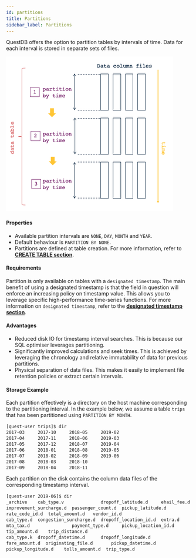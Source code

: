 ```yaml
---
id: partitions
title: Partitions
sidebar_label: Partitions
---
```


 
QuestDB offers the option to partition tables by intervals of time. Data for each interval 
 is stored in separate sets of files. 

![alt-text](assets/storage-model.png)


#### Properties
- Available partition intervals are `NONE`, `DAY`, `MONTH` and `YEAR`.
- Default behaviour is `PARTITION BY NONE`.
- Partitions are defined at table creation. 
For more information, refer to **[CREATE TABLE section](createTable.md)**.

#### Requirements
Partition is only available on tables with a `designated timestamp`. The main benefit of using a designated timestamp 
is that the field in question will enforce an increasing policy on timestamp value. This allows you to leverage 
specific high-performance time-series functions.
For more information on `designated timestamp`, refer to the **[designated timestamp section](designatedTimestamp.md)**.

#### Advantages
- Reduced disk IO for timestamp interval searches. This is because our SQL optimiser leverages partitioning.
- Significantly improved calculations and seek times. This is achieved by leveraging the chronology and relative 
immutability of data for previous partitions.
- Physical separation of data files. This makes it easily to implement file retention policies or extract certain intervals.

#### Storage Example
Each partition effectively is a directory  on the host machine  corresponding to the partitioning interval. 
In the example below, we assume a table `trips` that has been partitioned using `PARTITION BY MONTH`.
```
[quest-user trips]$ dir
2017-03	    2017-10 	2018-05	    2019-02	
2017-04	    2017-11 	2018-06	    2019-03	
2017-05	    2017-12 	2018-07	    2019-04		
2017-06	    2018-01 	2018-08 	2019-05
2017-07	    2018-02 	2018-09 	2019-06
2017-08	    2018-03 	2018-10 	
2017-09	    2018-04 	2018-11 	
```

Each partition on the disk contains the column data files of the corresponding timestamp interval.
```
[quest-user 2019-06]$ dir
_archive    cab_type.v              dropoff_latitude.d     ehail_fee.d    improvement_surcharge.d  passenger_count.d  pickup_latitude.d     rate_code_id.d  total_amount.d   vendor_id.d
cab_type.d  congestion_surcharge.d  dropoff_location_id.d  extra.d        mta_tax.d                payment_type.d     pickup_location_id.d  tip_amount.d    trip_distance.d
cab_type.k  dropoff_datetime.d      dropoff_longitude.d    fare_amount.d  originating_file.d       pickup_datetime.d  pickup_longitude.d    tolls_amount.d  trip_type.d
```
